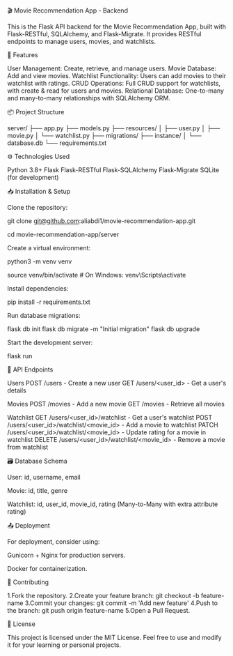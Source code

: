 🎬 Movie Recommendation App - Backend

This is the Flask API backend for the Movie Recommendation App, built with Flask-RESTful, SQLAlchemy, and Flask-Migrate. It provides RESTful endpoints to manage users, movies, and watchlists.

🚀 Features

User Management: Create, retrieve, and manage users.
Movie Database: Add and view movies.
Watchlist Functionality: Users can add movies to their watchlist with ratings.
CRUD Operations: Full CRUD support for watchlists, with create & read for users and movies.
Relational Database: One-to-many and many-to-many relationships with SQLAlchemy ORM.

📦 Project Structure

server/
├── app.py
├── models.py
├── resources/
│   ├── user.py
│   ├── movie.py
│   └── watchlist.py
├── migrations/
├── instance/
│   └── database.db
└── requirements.txt

⚙️ Technologies Used

Python 3.8+
Flask
Flask-RESTful
Flask-SQLAlchemy
Flask-Migrate
SQLite (for development)

📥 Installation & Setup

Clone the repository:

git clone git@github.com:aliabdi1/movie-recommendation-app.git

cd movie-recommendation-app/server


Create a virtual environment:

python3 -m venv venv

source venv/bin/activate  # On Windows: venv\Scripts\activate


Install dependencies:

pip install -r requirements.txt


Run database migrations:

flask db init
flask db migrate -m "Initial migration"
flask db upgrade

Start the development server:

flask run


🔑 API Endpoints

Users
    POST /users - Create a new user
    GET /users/<user_id> - Get a user's details

Movies
    POST /movies - Add a new movie
    GET /movies - Retrieve all movies

Watchlist
    GET /users/<user_id>/watchlist - Get a user's watchlist
    POST /users/<user_id>/watchlist/<movie_id> - Add a movie to watchlist
    PATCH /users/<user_id>/watchlist/<movie_id> - Update rating for a movie in watchlist
    DELETE /users/<user_id>/watchlist/<movie_id> - Remove a movie from watchlist


🗃️ Database Schema

User: id, username, email

Movie: id, title, genre

Watchlist: id, user_id, movie_id, rating (Many-to-Many 
with extra attribute rating)


📤 Deployment

For deployment, consider using:

Gunicorn + Nginx for production servers.

Docker for containerization.

🤝 Contributing

1.Fork the repository.
2.Create your feature branch: git checkout -b feature-name
3.Commit your changes: git commit -m 'Add new feature'
4.Push to the branch: git push origin feature-name
5.Open a Pull Request.


📝 License

This project is licensed under the MIT License. Feel free to use and modify it for your learning or personal projects.

